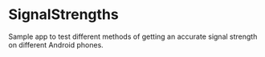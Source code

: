 # SignalStrengths
Sample app to test different methods of getting an accurate signal strength on different Android phones.
